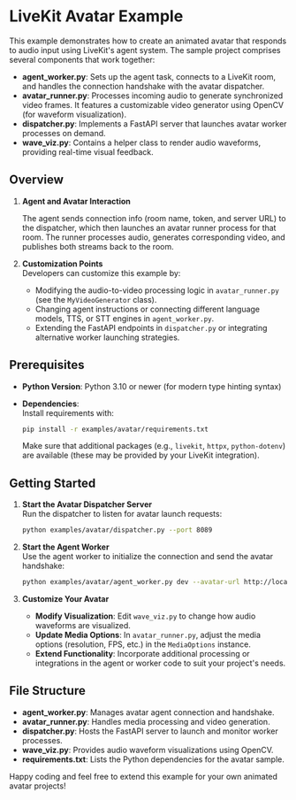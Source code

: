 # LiveKit Avatar Example

This example demonstrates how to create an animated avatar that responds to audio
input using LiveKit's agent system. The sample project comprises several components
that work together:

- **agent_worker.py**: Sets up the agent task, connects to a LiveKit room, and
  handles the connection handshake with the avatar dispatcher.
- **avatar_runner.py**: Processes incoming audio to generate synchronized video frames.
  It features a customizable video generator using OpenCV (for waveform visualization).
- **dispatcher.py**: Implements a FastAPI server that launches avatar worker processes
  on demand.
- **wave_viz.py**: Contains a helper class to render audio waveforms, providing real-time visual feedback.

## Overview

1. **Agent and Avatar Interaction**  

   The agent sends connection info (room name, token, and server URL) to the dispatcher,
   which then launches an avatar runner process for that room. The runner processes audio,
   generates corresponding video, and publishes both streams back to the room.

2. **Customization Points**  
   Developers can customize this example by:
   
   - Modifying the audio-to-video processing logic in `avatar_runner.py` (see the `MyVideoGenerator` class).
   - Changing agent instructions or connecting different language models, TTS, or STT engines in `agent_worker.py`.
   - Extending the FastAPI endpoints in `dispatcher.py` or integrating alternative worker launching strategies.

## Prerequisites

- **Python Version**: Python 3.10 or newer (for modern type hinting syntax)
- **Dependencies**:  
  Install requirements with:
  
  ```bash
  pip install -r examples/avatar/requirements.txt
  ```
  Make sure that additional packages (e.g., `livekit`, `httpx`, `python-dotenv`) are available (these may be provided by your LiveKit integration).

## Getting Started

1. **Start the Avatar Dispatcher Server**  
   Run the dispatcher to listen for avatar launch requests:
   
   ```bash
   python examples/avatar/dispatcher.py --port 8089
   ```

2. **Start the Agent Worker**  
   Use the agent worker to initialize the connection and send the avatar handshake:
   
   ```bash
   python examples/avatar/agent_worker.py dev --avatar-url http://localhost:8089/launch
   ```

3. **Customize Your Avatar**  
   - **Modify Visualization**: Edit `wave_viz.py` to change how audio waveforms are visualized.
   - **Update Media Options**: In `avatar_runner.py`, adjust the media options (resolution, FPS, etc.) in the `MediaOptions` instance.
   - **Extend Functionality**: Incorporate additional processing or integrations in the agent or worker code to suit your project's needs.

## File Structure

- **agent_worker.py**: Manages avatar agent connection and handshake.
- **avatar_runner.py**: Handles media processing and video generation.
- **dispatcher.py**: Hosts the FastAPI server to launch and monitor worker processes.
- **wave_viz.py**: Provides audio waveform visualizations using OpenCV.
- **requirements.txt**: Lists the Python dependencies for the avatar sample.

Happy coding and feel free to extend this example for your own animated avatar projects!
